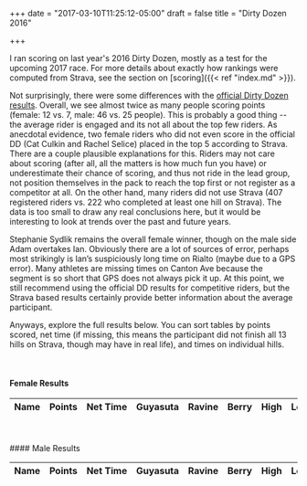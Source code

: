 +++
date = "2017-03-10T11:25:12-05:00"
draft = false
title = "Dirty Dozen 2016"

+++

I ran scoring on last year's 2016 Dirty Dozen, mostly as a test for the upcoming 2017 race. For more details about exactly how rankings were computed from Strava, see the section on [scoring]({{< ref "index.md" >}}).

Not surprisingly, there were some differences with the [official Dirty Dozen results](http://www.dannychew.com/dd_16.html#points). Overall, we see almost twice as many people scoring points (female: 12 vs. 7, male: 46 vs. 25 people). This is probably a good thing -- the average rider is engaged and its not all about the top few riders. As anecdotal evidence, two female riders who did not even score in the official DD (Cat Culkin and Rachel Selice) placed in the top 5 according to Strava. There are a couple plausible explanations
for this. Riders may not care about scoring (after all, all the matters is how much fun you have) or underestimate their chance of scoring, and thus not ride in the lead group, not position themselves in the pack to reach the top first or not register as a competitor at all. On the other hand, many riders did not use Strava (407 registered riders vs. 222 who completed at least one hill on Strava). The data is too small to draw any real conclusions here, but it would be interesting to look at trends over the past and future years.

Stephanie Sydlik remains the overall female winner, though on the male side Adam overtakes Ian. Obviously there are a lot of sources of error, perhaps most strikingly is Ian’s suspiciously long time on Rialto (maybe due to a GPS error). Many athletes are missing times on Canton Ave because the segment is so short that GPS does not always pick it up. At this point, we still recommend using the official DD results for competitive riders, but the Strava based results certainly provide better information about the average participant.

Anyways, explore the full results below. You can sort tables by points scored, net time (if missing, this means the participant did not finish all 13 hills on Strava, though may have in real life), and times on individual hills.

<link rel='stylesheet' href='//cdn.datatables.net/1.10.16/css/jquery.dataTables.min.css'>

<br>

#### Female Results
<table style="display: block; text-align: right; overflow-x: auto; white-space: nowrap" id="female" class="display" cellspacing="0" width="100%">
    <thead style="max-width: 200">
        <tr>
            <th>Name</th>
            <th>Points</th>
            <th>Net Time</th>
            <th>Guyasuta</th>
            <th>Ravine</th>
            <th>Berry</th>
            <th>High</th>
            <th>Logan</th>
            <th>Rialto</th>
            <th>Suffolk</th>
            <th>Sycamore</th>
            <th>Canton</th>
            <th>Boustead</th>
            <th>Welsh</th>
            <th>Barry</th>
            <th>Flowers</th>
        </tr>
    </thead>
</table>

<br>
<br>
#### Male Results
<table style="display: block; text-align: right; overflow-x: auto; white-space: nowrap" id="male" class="display" cellspacing="0" width="100%">
    <thead style="max-width: 200">
        <tr>
            <th>Name</th>
            <th>Points</th>
            <th>Net Time</th>
            <th>Guyasuta</th>
            <th>Ravine</th>
            <th>Berry</th>
            <th>High</th>
            <th>Logan</th>
            <th>Rialto</th>
            <th>Suffolk</th>
            <th>Sycamore</th>
            <th>Canton</th>
            <th>Boustead</th>
            <th>Welsh</th>
            <th>Barry</th>
            <th>Flowers</th>
        </tr>
    </thead>
</table>



